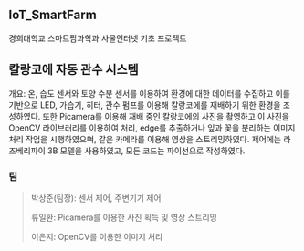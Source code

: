 ## IoT_SmartFarm
경희대학교 스마트팜과학과 사물인터넷 기초 프로젝트
## 칼랑코에 자동 관수 시스템


개요: 온, 습도 센서와 토양 수분 센서를 이용하여 환경에 대한 데이터를 수집하고 이를 기반으로 LED, 가습기, 히터, 관수 펌프를 이용해 칼랑코에를 재배하기 위한 환경을 조성하였다. 또한 Picamera를 이용해 재배 중인 칼랑코에의 사진을 촬영하고 이 사진을 OpenCV 라이브러리를 이용하여 처리, edge를 추출하거나 잎과 꽃을 분리하는 이미지 처리 작업을 시행하였으며, 같은 카메라를 이용해 영상을 스트리밍하였다. 제어에는 라즈베리파이 3B 모델을 사용하였고, 모든 코드는 파이선으로 작성하였다. 

### 팀
> 박상준(팀장): 센서 제어, 주변기기 제어
> 
> 류일환: Picamera를 이용한 사진 획득 및 영상 스트리밍
> 
> 이은지: OpenCV를 이용한 이미지 처리
